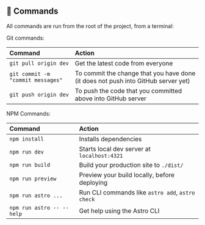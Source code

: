 ## 🧞 Commands

All commands are run from the root of the project, from a terminal:

Git commands:

| Command                           | Action                                                                                 |
| :-------------------------------- | :------------------------------------------------------------------------------------- |
| `git pull origin dev`             | Get the latest code from everyone                                                      |
| `git commit -m "commit messages"` | To commit the change that you have done (it does not push into GitHub server yet)      |
| `git push origin dev`             | To push the code that you committed above into GitHub server                           |


NPM Commands:

| Command                   | Action                                           |
| :------------------------ | :----------------------------------------------- |
| `npm install`             | Installs dependencies                            |
| `npm run dev`             | Starts local dev server at `localhost:4321`      |
| `npm run build`           | Build your production site to `./dist/`          |
| `npm run preview`         | Preview your build locally, before deploying     |
| `npm run astro ...`       | Run CLI commands like `astro add`, `astro check` |
| `npm run astro -- --help` | Get help using the Astro CLI                     |
